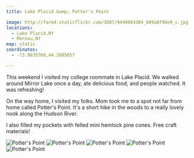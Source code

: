 ```yaml
---
title: Lake Placid &amp; Potter's Point

image: http://farm4.staticflickr.com/3687/9440884304_609a0f98e9_c.jpg
locations:
  - Lake Placid,NY
  - Moreau,NY
map: static
coordinates:
  - -73.9835766,44.2805657

---
```


This weekend I visited my college roommate in Lake Placid. We walked around Mirror Lake once a day, ate delicious food, and people watched. It was refreshing!

On the way home, I visited my folks. Mom took me to a spot not far from home called Potter's Point. It's a short hike in the woods to a really lovely nook along the Hudson River.

I also filled my pockets with felled mini hemlock pine cones. Free craft materials!

<div class="photos">
<img src="http://farm4.staticflickr.com/3792/9440867540_59b0194450_n.jpg" class="img-fourths" alt="Potter's Point">
<img src="http://farm8.staticflickr.com/7411/9440876766_8d6c1b1b89_n.jpg" class="img-fourths" alt="Potter's Point">
<img src="http://farm6.staticflickr.com/5330/9440887880_7c8b2f0d6a_n.jpg" class="img-fourths" alt="Potter's Point">
<img src="http://farm6.staticflickr.com/5527/9440890890_ccecb2bdd6_n.jpg" class="img-fourths" alt="Potter's Point">
<img src="http://farm4.staticflickr.com/3687/9440884304_609a0f98e9_b.jpg" alt="Potter's Point">
</div>
